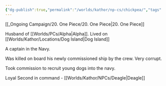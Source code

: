```yaml
---
{"dg-publish":true,"permalink":"/worlds/kathor/np-cs/chickpea/","tags":["Kathor"]}
---
```


[[_Ongoing Campaign/20. One Piece/20. One Piece\|20. One Piece]]

Husband of [[Worlds/PCs/Alpha\|Alpha]]. Lived on [[Worlds/Kathor/Locations/Dog Island\|Dog Island]]

A captain in the Navy.

Was killed on board his newly commissioned ship by the crew. Very corrupt. 

Took commission to recruit young dogs into the navy. 

Loyal Second in command - [[Worlds/Kathor/NPCs/Deagle\|Deagle]]